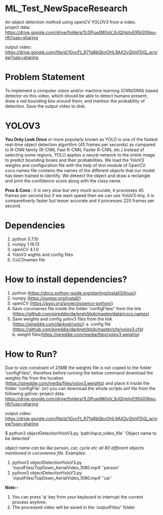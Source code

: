 # ML_Test_NewSpaceResearch
An object detection method using openCV YOLOV3 from a video. <br />
project data: <br />
https://drive.google.com/drive/folders/1LDPuxdMGsV_9JQhlptvE95iG09qu-rth?usp=sharing

output video: <br />
https://drive.google.com/file/d/1GycFt_R71g8bQkvOHL9AX2yQVnFDiQ_w/view?usp=sharing


# Problem Statement
To implement a computer vision and/or machine learning (CNN/DNN) based detector on this video, which should be able to detect humans present, draw a red bounding box around them, and mention the probability of detection. Save the output video to disk.

# YOLOV3
**You Only Look Once** or more popularly known as YOLO is one of the fastest real-time object detection algorithm (45 frames per seconds) as compared to R-CNN family (R-CNN, Fast R-CNN, Faster R-CNN, etc.)
Instead of selecting some regions, YOLO applies a neural network to the entire image to predict bounding boxes and their probabilities.
We load the YoloV3 weights and configuration file with the help of dnn module of OpenCV. coco.names file contains the names of the different objects that our model has been trained to identify. We deteect the object and draw a rectangle and print the confidence score along with the class name.

**Pros & Cons :**
It is very slow but very much accurate, it processes 45 frames per second but if we want speed then we can use YoloV3-tiny, it is comparetiverly faster but lesser accurate and it processes 220 frames per second.

# Dependencies
1. python 3.7.10
2. numpy  1.16.13
3. openCV 4.1.0
4. YoloV3 wights and config files
5. CoCOnames file
# How to install dependencies?
1. python (https://docs.python-guide.org/starting/install3/linux/)
2. numpy  (https://numpy.org/install/)
3. openCV (https://pypi.org/project/opencv-python/)
4. Save coconames file inside the folder 'configFiles/' from the link (https://github.com/pjreddie/darknet/blob/master/data/coco.names) <br />
5. Save weights and config yolov3 files from the link (https://pjreddie.com/darknet/yolo/)
  a. config file (https://github.com/pjreddie/darknet/blob/master/cfg/yolov3.cfg)  <br />
  b. weight files(https://pjreddie.com/media/files/yolov3.weights)



# How to Run?

Due to size constraint of 25MB the weights file is not copied to the folder 'configFiles/', therefore before running the below command download the weights file from the location (https://pjreddie.com/media/files/yolov3.weights) and place it inside the folder 'configFile' (or) you can download the whole scripts anf file from the following gdrive:
project data: <br />
https://drive.google.com/drive/folders/1LDPuxdMGsV_9JQhlptvE95iG09qu-rth?usp=sharing

output video: <br />
https://drive.google.com/file/d/1GycFt_R71g8bQkvOHL9AX2yQVnFDiQ_w/view?usp=sharing


$ python3 objectDetectionYoloV3.py 'path/input_video_file' 'Object name to be detected'

_object name can be like person, car, cycle etc all 80 different objects mentioned in coconames file._
Examples:
1.  python3 objectDetectionYoloV3.py 'inputFiles/TopDown_AerialVideo_1080.mp4' 'person'
2.  python3 objectDetectionYoloV3.py 'inputFiles/TopDown_AerialVideo_1080.mp4' 'car'

**Note:-**
1. You can press 'q' key from your keyboard to interrupt the current process anytime.
2. The processed video will be saved in the 'outputFiles/' folder.

